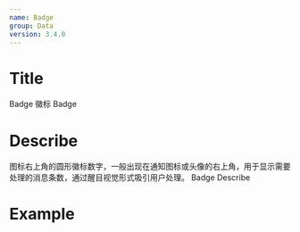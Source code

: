 ```yaml
---
name: Badge
group: Data
version: 3.4.0
---
```


# Title

Badge 徽标
Badge

# Describe

图标右上角的圆形徽标数字，一般出现在通知图标或头像的右上角，用于显示需要处理的消息条数，通过醒目视觉形式吸引用户处理。
Badge Describe

# Example
